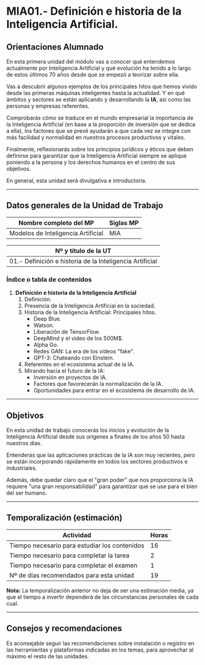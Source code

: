 # MIA01.- Definición e historia de la Inteligencia Artificial.

## Orientaciones Alumnado

En esta primera unidad del módulo vas a conocer qué entendemos actualmente por Inteligencia Artificial y qué evolución ha tenido a lo largo de estos últimos 70 años desde que se empezó a teorizar sobre ella.

Vas a descubrir algunos ejemplos de los principales hitos que hemos vivido desde las primeras máquinas inteligentes hasta la actualidad. Y en qué ámbitos y sectores se están aplicando y desarrollando la **IA**, así como las personas y empresas referentes.

Comprobarás cómo se traduce en el mundo empresarial la importancia de la Inteligencia Artificial (en base a la proporción de inversión que se dedica a ella), los factores que se prevé ayudarán a que cada vez se integre con más facilidad y normalidad en nuestros procesos productivos y vitales.

Finalmente, reflexionarás sobre los principios jurídicos y éticos que deben definirse para garantizar que la Inteligencia Artificial siempre se aplique poniendo a la persona y los derechos humanos en el centro de sus objetivos.

En general, esta unidad será divulgativa e introductoria.

---

## Datos generales de la Unidad de Trabajo

| **Nombre completo del MP**            | **Siglas MP** |
|---------------------------------------|---------------|
| Modelos de Inteligencia Artificial    | MIA           |

| **Nº y título de la UT**              | 
|---------------------------------------|
| 01.- Definición e historia de la Inteligencia Artificial |

### Índice o tabla de contenidos

1. **Definición e historia de la Inteligencia Artificial**
   1. Definición.
   2. Presencia de la Inteligencia Artificial en la sociedad.
   3. Historia de la Inteligencia Artificial: Principales hitos.
      - Deep Blue.
      - Watson.
      - Liberación de TensorFlow.
      - DeepMind y el video de los 500M$.
      - Alpha Go.
      - Redes GAN: La era de los vídeos "fake".
      - GPT-3: Chateando con Einstein.
   4. Referentes en el ecosistema actual de la IA.
   5. Mirando hacia el futuro de la IA:
      - Inversión en proyectos de IA.
      - Factores que favorecerán la normalización de la IA.
      - Oportunidades para entrar en el ecosistema de desarrollo de IA.

---

## Objetivos

En esta unidad de trabajo conocerás los inicios y evolución de la Inteligencia Artificial desde sus orígenes a finales de los años 50 hasta nuestros días. 

Entenderás que las aplicaciones prácticas de la IA son muy recientes, pero se están incorporando rápidamente en todos los sectores productivos e industriales.

Además, debe quedar claro que el "gran poder" que nos proporciona la IA requiere "una gran responsabilidad" para garantizar que se use para el bien del ser humano.

---

## Temporalización (estimación)

| **Actividad**                                          | **Horas** |
|-------------------------------------------------------|-----------|
| Tiempo necesario para estudiar los contenidos         | 16        |
| Tiempo necesario para completar la tarea             | 2         |
| Tiempo necesario para completar el examen            | 1         |
| Nº de días recomendados para esta unidad             | 19        |

**Nota:** La temporalización anterior no deja de ser una estimación media, ya que el tiempo a invertir dependerá de las circunstancias personales de cada cual.

---

## Consejos y recomendaciones

Es aconsejable seguir las recomendaciones sobre instalación o registro en las herramientas y plataformas indicadas en los temas, para aprovechar al máximo el resto de las unidades.
